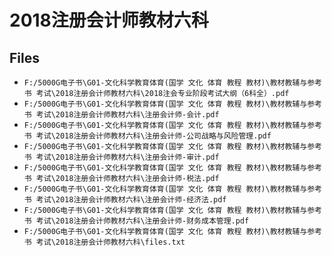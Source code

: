 # 2018注册会计师教材六科

## Files

- `F:/5000G电子书\G01-文化科学教育体育(国学 文化 体育 教程 教材)\教材教辅与参考书 考试\2018注册会计师教材六科\2018注会专业阶段考试大纲（6科全）.pdf`
- `F:/5000G电子书\G01-文化科学教育体育(国学 文化 体育 教程 教材)\教材教辅与参考书 考试\2018注册会计师教材六科\注册会计师-会计.pdf`
- `F:/5000G电子书\G01-文化科学教育体育(国学 文化 体育 教程 教材)\教材教辅与参考书 考试\2018注册会计师教材六科\注册会计师-公司战略与风险管理.pdf`
- `F:/5000G电子书\G01-文化科学教育体育(国学 文化 体育 教程 教材)\教材教辅与参考书 考试\2018注册会计师教材六科\注册会计师-审计.pdf`
- `F:/5000G电子书\G01-文化科学教育体育(国学 文化 体育 教程 教材)\教材教辅与参考书 考试\2018注册会计师教材六科\注册会计师-税法.pdf`
- `F:/5000G电子书\G01-文化科学教育体育(国学 文化 体育 教程 教材)\教材教辅与参考书 考试\2018注册会计师教材六科\注册会计师-经济法.pdf`
- `F:/5000G电子书\G01-文化科学教育体育(国学 文化 体育 教程 教材)\教材教辅与参考书 考试\2018注册会计师教材六科\注册会计师-财务成本管理.pdf`
- `F:/5000G电子书\G01-文化科学教育体育(国学 文化 体育 教程 教材)\教材教辅与参考书 考试\2018注册会计师教材六科\files.txt`

